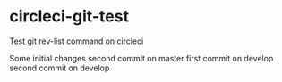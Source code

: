 # circleci-git-test
Test git rev-list command on circleci

Some initial changes
second commit on master
first commit on develop
second commit on develop